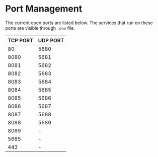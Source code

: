 # Port Management

The current open ports are listed below. The services that run on these ports are visible through `.env` file.

| TCP PORT | UDP PORT |
|----------|----------|
|   80     |  5680    |
|   8080   |  5681    |
|   8081   |  5682    |
|   8082   |  5683    |
|   8083   |  5684    |
|   8084   |  5685    |
|   8085   |  5686    |
|   8086   |  5687    |
|   8087   |  5688    |
|   8088   |  5689    |
|   8089   |  -       |
|   5685   |  -       |
|   443    |  -       |